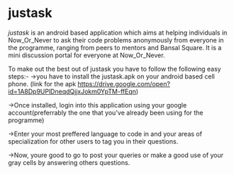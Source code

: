 # **justask**


*justask* is an android based application which aims at helping individuals in Now_Or_Never to ask their
code problems anonymously from everyone in the programme, ranging from peers to mentors and Bansal Square.
It is a mini discussion portal for everyone at Now_Or_Never.

To make out the best out of justask you have to follow the following easy steps:-
->you have to install the justask.apk on your android based cell phone.
(link for the apk https://drive.google.com/open?id=1A8Dp9UPlDneqdQjjxJokm0YpTM-ffEqn)

->Once installed, login into this application using your google account(preferrably the one that you've already
 been using for the programme)
 
->Enter your most preffered language to code in and your areas of specialization for other users to tag you in 
 their questions.
 
->Now, youre good to go to post your queries or make a good use of your gray cells by answering others questions.
